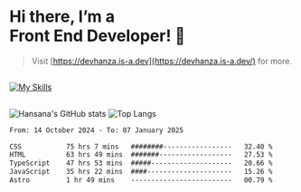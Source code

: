 # Hi there, I’m a<br>Front End Developer! 👋
> Visit [https://devhanza.is-a.dev](https://devhanza.is-a.dev/) for more.

##
[![My Skills](https://skillicons.dev/icons?i=html,css,js,tailwind,sass,bootstrap,ts,angular,nodejs,express,py,wordpress,figma,ps)](https://hansana.is-a.dev)
##
![Hansana's GitHub stats](https://github-readme-stats.vercel.app/api?username=DevHanza\&hide=issues\&show_icons=true&theme=dark)
![Top Langs](https://github-readme-stats.vercel.app/api/top-langs/?username=DevHanza\&layout=compact&theme=dark)

<!--START_SECTION:waka-->

```txt
From: 14 October 2024 - To: 07 January 2025

CSS           75 hrs 7 mins   ########-----------------   32.40 %
HTML          63 hrs 49 mins  #######------------------   27.53 %
TypeScript    47 hrs 53 mins  #####--------------------   20.66 %
JavaScript    35 hrs 22 mins  ####---------------------   15.26 %
Astro         1 hr 49 mins    -------------------------   00.79 %
```

<!--END_SECTION:waka-->

